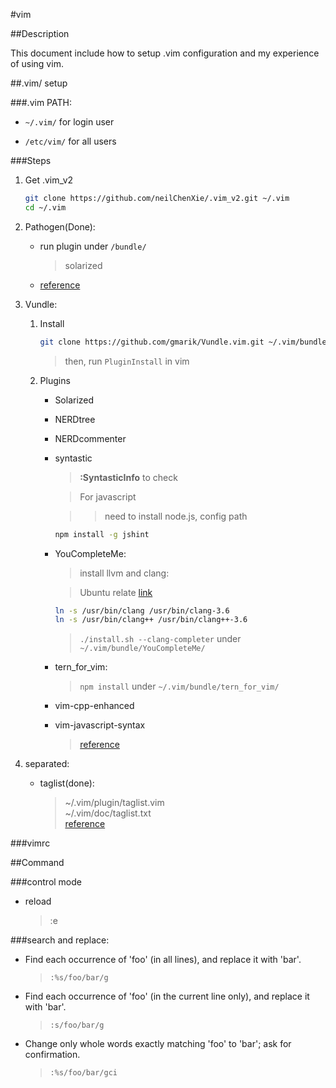 
#vim

##Description

This document include how to setup .vim configuration and my experience of using vim.

##.vim/ setup

###.vim PATH:

* `~/.vim/` for login user

* `/etc/vim/` for all users

###Steps

1. Get .vim_v2

	```bash
	git clone https://github.com/neilChenXie/.vim_v2.git ~/.vim
	cd ~/.vim
	```

2. Pathogen(Done):

	* run plugin under `/bundle/`

		> solarized

	* [reference](https://github.com/tpope/vim-pathogen)

3. Vundle:

	1. Install

		```bash
		git clone https://github.com/gmarik/Vundle.vim.git ~/.vim/bundle/Vundle.vim
		```
		>then, run `PluginInstall` in vim

	2. Plugins

		* Solarized

		* NERDtree

		* NERDcommenter

		* syntastic

			>**:SyntasticInfo** to check

			>For javascript

			>>need to install node.js, config path
			```bash
			npm install -g jshint
			```

		* YouCompleteMe:
			>install llvm and clang:

			>Ubuntu relate [link](http://llvm.org/apt/)
			```bash
			ln -s /usr/bin/clang /usr/bin/clang-3.6
			ln -s /usr/bin/clang++ /usr/bin/clang++-3.6
			```

			>`./install.sh --clang-completer` under `~/.vim/bundle/YouCompleteMe/`

		* tern_for_vim:

			>`npm install` under `~/.vim/bundle/tern_for_vim/`

		* vim-cpp-enhanced

		* vim-javascript-syntax

			> [reference](https://github.com/VundleVim/Vundle.vim)

4. separated:

	* taglist(done):

		> ~/.vim/plugin/taglist.vim<br>
		~/.vim/doc/taglist.txt<br>
		[reference](http://www.vim.org/scripts/script.php?script_id=273)

###vimrc

##Command

###control mode

* reload

	> :e

###search and replace:

* Find each occurrence of 'foo' (in all lines), and replace it with 'bar'.

    >`:%s/foo/bar/g`

* Find each occurrence of 'foo' (in the current line only), and replace it with 'bar'.

	>`:s/foo/bar/g`

* Change only whole words exactly matching 'foo' to 'bar'; ask for confirmation.

	>`:%s/foo/bar/gci`
